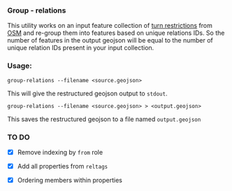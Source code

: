 ### Group - relations

This utility works on an input feature collection of [turn restrictions](http://wiki.openstreetmap.org/wiki/Relation:restriction) from [OSM](http://www.openstreetmap.org/) and re-group them into features based on unique relations IDs. So the number of features in the output geojson will be equal to the number of unique relation IDs present in your input collection. 

### Usage:

`group-relations --filename <source.geojson>`

This will give the restructured geojson output to `stdout`.

`group-relations --filename <source.geojson> > <output.geojson>`

This saves the restructured geojson to a file named `output.geojson`


### TO DO

- [x] Remove indexing by `from` role
- [x] Add all properties from `reltags`
- [x] Ordering members within properties

